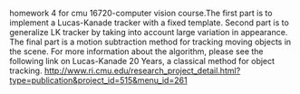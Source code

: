 homework 4 for cmu 16720-computer vision course.The first part is to implement a Lucas-Kanade tracker with a fixed template. Second part is to generalize LK tracker by taking into account large variation in appearance. The final part is a motion subtraction method for tracking moving objects in the scene.
For more information about the algorithm, please see the following link on Lucas-Kanade 20 Years, a classical method for object tracking.
http://www.ri.cmu.edu/research_project_detail.html?type=publication&project_id=515&menu_id=261
